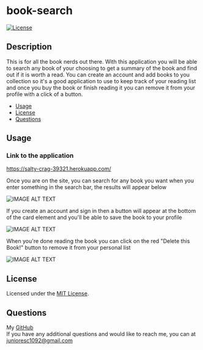 # book-search

[![License](https://img.shields.io/badge/Licensed%20by-MIT%20License-blue)](LICENSE.txt)

## Description

This is for all the book nerds out there. With this application you will be able to search any book of your choosing to get a summary of the book and find out if it is worth a read. You can create an account and add books to you collection so it's a good application to use to keep track of your reading list and once you buy the book or finish reading it you can remove it from your profile with a click of a button.

- [Usage](#usage)
- [License](#license)
- [Questions](#questions)

## Usage

### Link to the application

https://salty-crag-39321.herokuapp.com/

Once you are on the site, you can search for any book you want when you enter something in the search bar, the results will appear below

![IMAGE ALT TEXT](https://cdn.discordapp.com/attachments/749986989021069372/771172881366646784/unknown.png)

If you create an account and sign in then a button will appear at the bottom of the card element and you'll be able to save the book to your profile

![IMAGE ALT TEXT](https://cdn.discordapp.com/attachments/749986989021069372/771174221078069279/unknown.png)

When you're done reading the book you can click on the red "Delete this Book!" button to remove it from your personal list

![IMAGE ALT TEXT](https://cdn.discordapp.com/attachments/749986989021069372/771174989978009610/unknown.png)

## License

Licensed under the [MIT License](LICENSE.txt).

## Questions

My [GitHub](https://github.com/junioresc/)  
If you have any additional questions and would like to reach me, you can at junioresc1092@gmail.com